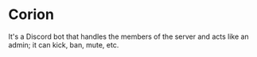 # Corion
It's a Discord bot that handles the members of the server and acts like an admin; it can kick, ban, mute, etc.
